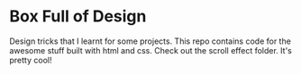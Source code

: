 # Box Full of Design

Design tricks that I learnt for some projects. This repo contains code for the awesome stuff built with html and css. 
Check out the scroll effect folder. It's pretty cool!

